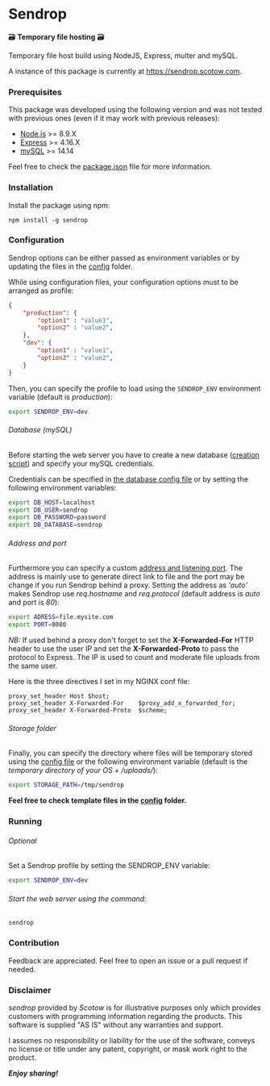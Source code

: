 # Sendrop
🗃 **Temporary file hosting** 🗃

Temporary file host build using NodeJS, Express, multer and mySQL.

A instance of this package is currently at https://sendrop.scotow.com.

### Prerequisites

This package was developed using the following version and was not tested with previous ones (even if it may work with previous releases):

* [Node.js](http://nodejs.org) >= 8.9.X
* [Express](https://expressjs.com) >= 4.16.X
* [mySQL](https://www.mysql.com) >= 14.14

Feel free to check the [package.json](https://github.com/Scotow/sendrop/blob/master/package.json) file for more information.

### Installation

Install the package using npm:

`npm install -g sendrop`

### Configuration

Sendrop options can be either passed as environment variables or by updating the files in the [config](https://github.com/Scotow/sendrop/tree/master/config) folder.

While using configuration files, your configuration options must to be arranged as profile:

```json
{
    "production": {
        "option1" : "value1",
        "option2" : "value2",
    },
    "dev": {
        "option1" : "value1",
        "option2" : "value2",
    }
}
```

Then, you can specify the profile to load using the `SENDROP_ENV` environment variable (default is *production*):

```bash
export SENDROP_ENV=dev
```

###### Database (mySQL)

Before starting the web server you have to create a new database ([creation script](https://github.com/Scotow/sendrop/blob/master/sendrop_mysql.sql)) and specify your mySQL credentials.

Credentials can be specified in [the database config file](https://github.com/Scotow/sendrop/blob/master/config/database.json) or by setting the following environment variables:

```bash
export DB_HOST=localhost
export DB_USER=sendrop
export DB_PASSWORD=password
export DB_DATABASE=sendrop
```

###### Address and port

Furthermore you can specify a custom [address and listening port](https://github.com/Scotow/sendrop/blob/master/config/site.json). The address is mainly use to generate direct link to file and the port may be change if you run Sendrop behind a proxy. Setting the address as *'auto'* makes Sendrop use *req.hostname* and *req.protocol* (default address is *auto* and port is *80*):

```bash
export ADRESS=file.mysite.com
export PORT=8080
```

*NB:* If used behind a proxy don't forget to set the **X-Forwarded-For** HTTP header to use the user IP and set the **X-Forwarded-Proto** to pass the protocol to Express. The IP is used to count and moderate file uploads from the same user.

Here is the three directives I set in my NGINX conf file:

```nginx
proxy_set_header Host $host;
proxy_set_header X-Forwarded-For    $proxy_add_x_forwarded_for;
proxy_set_header X-Forwarded-Proto  $scheme;
```

###### Storage folder

Finally, you can specify the directory where files will be temporary stored using the [config file](https://github.com/Scotow/sendrop/blob/master/config/storage.json) or the following environment variable (default is the *temporary directory of your OS + /uploads/*):

```bash
export STORAGE_PATH=/tmp/sendrop
```

**Feel free to check template files in the [config](https://github.com/Scotow/sendrop/tree/master/config) folder.**

### Running

###### *Optional*

Set a Sendrop profile by setting the SENDROP_ENV variable:

```bash
export SENDROP_ENV=dev
```

###### Start the web server using the command:

`sendrop`

### Contribution

Feedback are appreciated. Feel free to open an issue or a pull request if needed.

### Disclaimer

*sendrop* provided by *Scotow* is for illustrative purposes only which provides customers with programming information regarding the products. This software is supplied "AS IS" without any warranties and support.

I assumes no responsibility or liability for the use of the software, conveys no license or title under any patent, copyright, or mask work right to the product.

***Enjoy sharing!***
